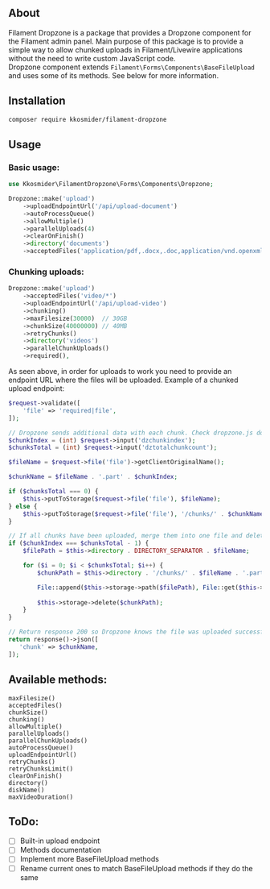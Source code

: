 ## About
Filament Dropzone is a package that provides a Dropzone component for the Filament admin panel.
Main purpose of this package is to provide a simple way to allow chunked uploads in Filament/Livewire applications
without the need to write custom JavaScript code. \
Dropzone component extends `Filament\Forms\Components\BaseFileUpload` and uses some of its methods.
See below for more information.

## Installation
```bash
composer require kkosmider/filament-dropzone
```

## Usage
### Basic usage:
```php
use Kkosmider\FilamentDropzone\Forms\Components\Dropzone;

Dropzone::make('upload')
    ->uploadEndpointUrl('/api/upload-document')
    ->autoProcessQueue()
    ->allowMultiple()
    ->parallelUploads(4)
    ->clearOnFinish()
    ->directory('documents')
    ->acceptedFiles('application/pdf,.docx,.doc,application/vnd.openxmlformats-officedocument.wordprocessingml.document'),
```

### Chunking uploads:
```php
Dropzone::make('upload')
    ->acceptedFiles('video/*')
    ->uploadEndpointUrl('/api/upload-video')
    ->chunking()
    ->maxFilesize(30000)  // 30GB
    ->chunkSize(40000000) // 40MB
    ->retryChunks()
    ->directory('videos')
    ->parallelChunkUploads()
    ->required(),
```

As seen above, in order for uploads to work you need to provide an endpoint URL where the files will be uploaded.
Example of a chunked upload endpoint:
```php
$request->validate([
    'file' => 'required|file',
]);

// Dropzone sends additional data with each chunk. Check dropzone.js documentation for more info.
$chunkIndex = (int) $request->input('dzchunkindex');
$chunksTotal = (int) $request->input('dztotalchunkcount');

$fileName = $request->file('file')->getClientOriginalName();

$chunkName = $fileName . '.part' . $chunkIndex;

if ($chunksTotal === 0) {
    $this->putToStorage($request->file('file'), $fileName);
} else {
    $this->putToStorage($request->file('file'), '/chunks/' . $chunkName);
}

// If all chunks have been uploaded, merge them into one file and delete the chunks
if ($chunkIndex === $chunksTotal - 1) {
    $filePath = $this->directory . DIRECTORY_SEPARATOR . $fileName;

    for ($i = 0; $i < $chunksTotal; $i++) {
        $chunkPath = $this->directory . '/chunks/' . $fileName . '.part' . $i;

        File::append($this->storage->path($filePath), File::get($this->storage->path($chunkPath)));
                
        $this->storage->delete($chunkPath);
    }
}

// Return response 200 so Dropzone knows the file was uploaded successfully        
return response()->json([
   'chunk' => $chunkName,
]);
```

## Available methods:
```
maxFilesize()
acceptedFiles()
chunkSize()
chunking()
allowMultiple()
parallelUploads()
parallelChunkUploads()
autoProcessQueue()
uploadEndpointUrl()
retryChunks()
retryChunksLimit()
clearOnFinish()
directory()
diskName()
maxVideoDuration()
```

## ToDo:
- [ ] Built-in upload endpoint
- [ ] Methods documentation
- [ ] Implement more BaseFileUpload methods
- [ ] Rename current ones to match BaseFileUpload methods if they do the same
